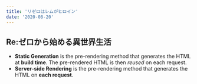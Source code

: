 ```yaml
---
title: 'リゼロはレムがヒロイン'
date: '2020-08-20'
---
```


## Re:ゼロから始める異世界生活


- **Static Generation** is the pre-rendering method that generates the HTML at **build time**. The pre-rendered HTML is then _reused_ on each request.
- **Server-side Rendering** is the pre-rendering method that generates the HTML on **each request**.
